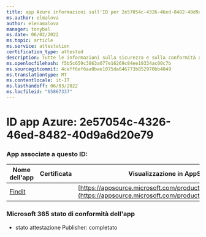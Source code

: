 ```yaml
---
title: app Azure informazioni sull'ID per 2e57054c-4326-46ed-8482-40d9a6d20e79
ms.author: elmalova
author: elenamalova
manager: tonybal
ms.date: 06/02/2022
ms.topic: article
ms.service: attestation
certification_type: attested
description: Tutte le informazioni sulla sicurezza e sulla conformità disponibili per 2e57054c-4326-46ed-8482-40d9a6d20e79.
ms.openlocfilehash: f5b5c659c3863a077e16269c84ee19334ac00c7b
ms.sourcegitcommit: 4ceff6ef6aa0bae1075da646773b852970bb4049
ms.translationtype: MT
ms.contentlocale: it-IT
ms.lasthandoff: 06/03/2022
ms.locfileid: "65867337"
---
```

# <a name="azure-app-id-2e57054c-4326-46ed-8482-40d9a6d20e79"></a>ID app Azure: 2e57054c-4326-46ed-8482-40d9a6d20e79


### <a name="apps-associated-with-this-id"></a>App associate a questo ID:
| **Nome dell'app** | **Certificata** | **Visualizzazione in AppSource** |
|--------------|---------------|-----------------------|
| [Findit](../forward/WA200003849.md) |  | [https://appsource.microsoft.com/product/office/WA200003849](https://appsource.microsoft.com/product/office/WA200003849) |

### <a name="microsoft-365-app-compliance-status"></a>Microsoft 365 stato di conformità dell'app
- stato attestazione Publisher: completato
